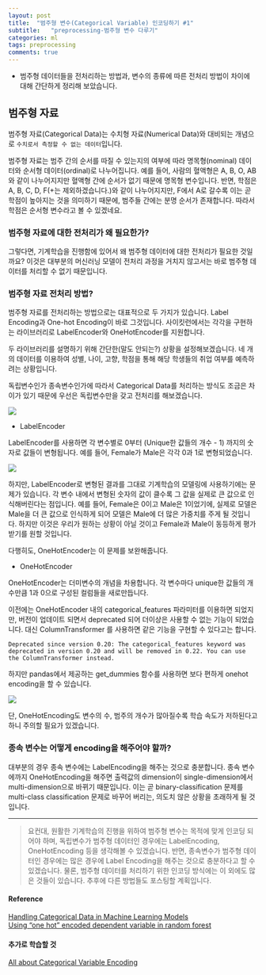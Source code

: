 ```yaml
---
layout: post
title:  "범주형 변수(Categorical Variable) 인코딩하기 #1"
subtitle:   "preprocessing-범주형 변수 다루기"
categories: ml
tags: preprocessing
comments: true
---
```


- 범주형 데이터들을 전처리하는 방법과, 변수의 종류에 따른 전처리 방법이 차이에 대해 간단하게 정리해 보았습니다.

## 범주형 자료

범주형 자료(Categorical Data)는 수치형 자료(Numerical Data)와 대비되는 개념으로 `수치로서 측정할 수 없는 데이터`입니다.

범주형 자료는 범주 간의 순서를 따질 수 있는지의 여부에 따라 명목형(nominal) 데이터와 순서형 데이터(ordinal)로 나누어집니다.
예를 들어, 사람의 혈액형은 A, B, O, AB와 같이 나누어지지만 혈액형 간에 순서가 없기 때문에 명목형 변수입니다.
반면, 학점은 A, B, C, D, F(+는 제외하겠습니다.)와 같이 나누어지지만, F에서 A로 갈수록 이는 곧 학점이 높아지는 것을 의미하기 때문에, 범주들 간에는 분명 순서가 존재합니다. 따라서 학점은 순서형 변수라고 볼 수 있겠네요.

### 범주형 자료에 대한 전처리가 왜 필요한가?

그렇다면, 기계학습을 진행함에 있어서 왜 범주형 데이터에 대한 전처리가 필요한 것일까요?
이것은 대부분의 머신러닝 모델이 전처리 과정을 거치지 않고서는 바로 범주형 데이터를 처리할 수 없기 때문입니다. 

### 범주형 자료 전처리 방법?

범주형 자료를 전처리하는 방법으로는 대표적으로 두 가지가 있습니다. Label Encoding과 One-hot Encoding이 바로 그것입니다. 
사이킷런에서는 각각을 구현하는 라이브러리로 LabelEncoder와 OneHotEncoder를 지원합니다. 

두 라이브러리를 설명하기 위해 간단한(말도 안되는?) 상황을 설정해보겠습니다.
네 개의 데이터를 이용하여 성별, 나이, 고향, 학점을 통해 해당 학생들의 취업 여부를 예측하려는 상황입니다.

독립변수인가 종속변수인가에 따라서 Categorical Data를 처리하는 방식도 조금은 차이가 있기 때문에 우선은 독립변수만을 갖고 전처리를 해보겠습니다. 

![](http://drive.google.com/uc?export=view&id=1xLf28q9SSoDtFj00gmxzm991G8bTHQzF)

* LabelEncoder

LabelEncoder를 사용하면 각 변수별로 0부터 (Unique한 값들의 개수 - 1) 까지의 숫자로 값들이 변형됩니다.
예를 들어, Female가 Male은 각각 0과 1로 변형되었습니다. 

![](http://drive.google.com/uc?export=view&id=1wieDjYuUUbq_3YTsTG39GcaTrmmAZMmX)

하지만, LabelEncoder로 변형된 결과를 그대로 기계학습의 모델링에 사용하기에는 문제가 있습니다.
각 변수 내에서 변형된 숫자의 값이 클수록 그 값을 실제로 큰 값으로 인식해버린다는 점입니다.
예를 들어, Female은 0이고 Male은 1이었기에, 실제로 모델은 Male을 더 큰 값으로 인식하게 되어 모델은 Male에 더 많은 가중치를 주게 될 것입니다.
하지만 이것은 우리가 원하는 상황이 아닐 것이고 Female과 Male이 동등하게 평가받기를 원할 것입니다.

다행히도, OneHotEncoder는 이 문제를 보완해줍니다. 

* OneHotEncoder

OneHotEncoder는 더미변수의 개념을 차용합니다. 각 변수마다 unique한 값들의 개수만큼 1과 0으로 구성된 컬럼들을 새로만듭니다.

이전에는 OneHotEncoder 내의 categorical_features 파라미터를 이용하면 되었지만, 버전이 업데이트 되면서 deprecated 되어 더이상은 사용할 수 없는 기능이 되었습니다. 대신 ColumnTransformer 를 사용하면 같은 기능을 구현할 수 있다고는 합니다.

```
Deprecated since version 0.20: The categorical_features keyword was deprecated in version 0.20 and will be removed in 0.22. You can use the ColumnTransformer instead.
```
하지만 pandas에서 제공하는 get_dummies 함수를 사용하면 보다 편하게 onehot encoding을 할 수 있습니다. 

![](http://drive.google.com/uc?export=view&id=1D05jDTbv_GSuCfJBRqxdUxRe6zRYR5H2)

단, OneHotEncoding도 변수의 수, 범주의 개수가 많아질수록 학습 속도가 저하된다고 하니 주의할 필요가 있겠습니다.

### 종속 변수는 어떻게 encoding을 해주어야 할까?

 대부분의 경우 종속 변수에는 LabelEncoding을 해주는 것으로 충분합니다.
종속 변수에까지 OneHotEncoding을 해주면 출력값의 dimension이 single-dimension에서 multi-dimension으로 바뀌기 때문입니다. 
이는 곧 binary-classification 문제를 multi-class classification 문제로 바꾸어 버리는, 의도치 않은 상황을 초래하게 될 것입니다.

--- 

> 요컨대, 원활한 기계학습의 진행을 위하여 범주형 변수는 목적에 맞게 인코딩 되어야 하며, 독립변수가 범주형 데이터인 경우에는 LabelEncoding, OneHotEncoding 등을 생각해볼 수 있겠습니다. 반면, 종속변수가 범주형 데이터인 경우에는 많은 경우에 Label Encoding을 해주는 것으로 충분하다고 할 수 있겠습니다. 물론, 범주형 데이터를 처리하기 위한 인코딩 방식에는 이 외에도 많은 것들이 있습니다. 추후에 다른 방법들도 포스팅할 계획입니다.

#### Reference
[Handling Categorical Data in Machine Learning Models](https://www.pluralsight.com/guides/handling-categorical-data-in-machine-learning-models)  
[Using “one hot” encoded dependent variable in random forest](https://stackoverflow.com/questions/53589993/using-one-hot-encoded-dependent-variable-in-random-forest)

#### 추가로 학습할 것
[All about Categorical Variable Encoding](https://towardsdatascience.com/all-about-categorical-variable-encoding-305f3361fd02)
